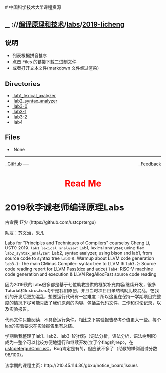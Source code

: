
<head>
    <meta http-equiv="content-type" content="text/html; charset=utf-8">
    <link rel="stylesheet" href="https://use.fontawesome.com/releases/v5.8.1/css/all.css" integrity="sha384-50oBUHEmvpQ+1lW4y57PTFmhCaXp0ML5d60M1M7uH2+nqUivzIebhndOJK28anvf" crossorigin="anonymous">
    <title> 中国科学技术大学课程资源</title>
</head>
# 中国科学技术大学课程资源

<div>
  <h2>
    <a href="../index.html">&nbsp;&nbsp;<i class="fas fa-backward"></i>&nbsp;</a>
    :/<a href="../../../index.html"><i class="fas fa-home"></i></a>/<a href="../../index.html">编译原理和技术</a>/<a href="../index.html">labs</a>/<a href="index.html">2019-licheng</a>
  </h2>
</div>

## 说明
- 列表根据拼音排序
- 点击 Files 的链接下载二进制文件
- 或者打开文本文件(markdown 文件经过渲染)

<h2> Directories &nbsp; <a href="https://download-directory.github.io/?url=https://github.com/USTC-Resource/USTC-Course/tree/master/编译原理和技术/labs/2019-licheng" style="color:red;text-decoration:underline;" target="_black"><i class="fas fa-download"></i></a></h2>

<ul><li><a href="lab1_lexical_analyzer/index.html"><i class="fas fa-folder"></i>&nbsp;lab1_lexical_analyzer</a></li>
<li><a href="lab2_syntax_analyzer/index.html"><i class="fas fa-folder"></i>&nbsp;lab2_syntax_analyzer</a></li>
<li><a href="lab3-0/index.html"><i class="fas fa-folder"></i>&nbsp;lab3-0</a></li>
<li><a href="lab3-1/index.html"><i class="fas fa-folder"></i>&nbsp;lab3-1</a></li>
<li><a href="lab3-2/index.html"><i class="fas fa-folder"></i>&nbsp;lab3-2</a></li>
<li><a href="lab4/index.html"><i class="fas fa-folder"></i>&nbsp;lab4</a></li></ul>

## Files
<ul><li><i class="fas fa-meh"></i>&nbsp;None</li></ul>

---
<div style="text-decration:underline;display:inline">
  <a href="https://github.com/USTC-Resource/USTC-Course.git" target="_blank" rel="external"><i class="fab fa-github"></i>&nbsp; GitHub</a>
  <a href="mailto:&#122;huheqin1@gmail.com?subject=反馈与建议" style="float:right" target="_blank" rel="external"><i class="fas fa-envelope"></i>&nbsp; Feedback</a>
</div>
---

<h1 style="color:red;text-align:center;">Read Me</h1>
<h1 id="2019labs">2019秋李诚老师编译原理Labs</h1>
<p>古宜民 17少 (https://github.com/ustcpetergu) </p>
<p>队友：苏文治，朱凡</p>
<p>Labs for "Principles and Techniques of Compilers" course by Cheng Li, USTC 2019. 
 <code>lab1_lexical_analyzer</code>: Lab1, lexical analyzer, using flex
 <code>lab2_syntax_analyzer</code>: Lab2, syntax analyzer, using bison and lab1, from source code to syntax tree
 <code>lab3-0</code>: Warmup about LLVM code generation
 <code>lab3-1</code>: The main CMinus Compiler: syntax tree to LLVM IR
 <code>lab3-2</code>: Source code reading report for LLVM Pass(dce and adce)
 <code>lab4</code>: RISC-V machine code generation and execution &amp; LLVM RegAllocFast source code reading</p>
<p>因为2019秋的Labs很多都是基于七位助教提供的框架补充内容/继续开发，很多Tutorial和Instruction均不是我们原创，并且当时项目目录结构就比较混乱，在我们的开发后更加混乱，想要运行代码有一定难度：所以这里在保持一学期项目完整度的情况下尽可能只放了我们原创的内容，包括主代码文件，工作和讨论记录，以及实验报告。</p>
<p>代码文件只能阅读，不具备运行条件。相比之下实验报告参考价值更大一些。每个lab的实验要求在实验报告里有总结。</p>
<p>学期后我整理了lab1、lab2、lab3-1的代码（词法分析，语法分析，语法树到IR）成为一整个可以比较方便地运行和继续开发(立了个flag)的repo，在<a href="https://github.com/ustcpetergu/CminusC">ustcpetergu/CminusC</a>。Bug肯定是有的，但应该不多了（助教的样例测试分数98/100）。</p>
<p>该学期的课程主页：http://210.45.114.30/gbxu/notice_board/issues</p>

